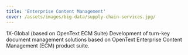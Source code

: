 ```yaml
---
title: 'Enterprise Content Management'
cover: /assets/images/big-data/supply-chain-services.jpg/
---
```


1X-Global (based on OpenText ECM Suite) Development of turn-key document management solutions based on OpenText Enterprise Content Management (ECM) product suite.